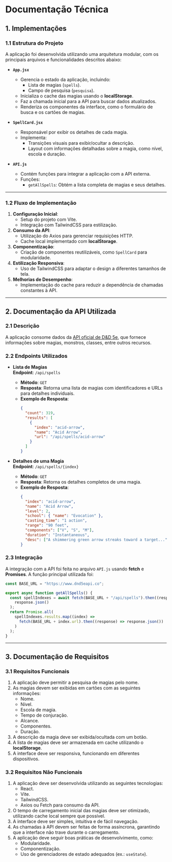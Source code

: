 # **Documentação Técnica**

## **1. Implementações**

### **1.1 Estrutura do Projeto**
A aplicação foi desenvolvida utilizando uma arquitetura modular, com os principais arquivos e funcionalidades descritos abaixo:

- **`App.jsx`**  
  - Gerencia o estado da aplicação, incluindo:
    - Lista de magias (`spells`).
    - Campo de pesquisa (`pesquisa`).
  - Inicializa o cache das magias usando o **localStorage**.
  - Faz a chamada inicial para a API para buscar dados atualizados.
  - Renderiza os componentes da interface, como o formulário de busca e os cartões de magias.

- **`SpellCard.jsx`**  
  - Responsável por exibir os detalhes de cada magia.
  - Implementa:
    - Transições visuais para exibir/ocultar a descrição.
    - Layout com informações detalhadas sobre a magia, como nível, escola e duração.

- **`API.js`**  
  - Contém funções para integrar a aplicação com a API externa.
  - Funções:
    - `getAllSpells`: Obtém a lista completa de magias e seus detalhes.

---

### **1.2 Fluxo de Implementação**
1. **Configuração Inicial**:
   - Setup do projeto com Vite.
   - Integração com TailwindCSS para estilização.
2. **Consumo da API**:
   - Utilização do Axios para gerenciar requisições HTTP.
   - Cache local implementado com **localStorage**.
3. **Componentização**:
   - Criação de componentes reutilizáveis, como `SpellCard` para modularidade.
4. **Estilização Responsiva**:
   - Uso de TailwindCSS para adaptar o design a diferentes tamanhos de tela.
5. **Melhorias de Desempenho**:
   - Implementação do cache para reduzir a dependência de chamadas constantes à API.

---

## **2. Documentação da API Utilizada**

### **2.1 Descrição**
A aplicação consome dados da [API oficial de D&D 5e](https://www.dnd5eapi.co), que fornece informações sobre magias, monstros, classes, entre outros recursos.

### **2.2 Endpoints Utilizados**
- **Lista de Magias**  
  **Endpoint**: `/api/spells`  
  - **Método**: `GET`  
  - **Resposta**: Retorna uma lista de magias com identificadores e URLs para detalhes individuais.  
  - **Exemplo de Resposta**:  
    ```json
    {
      "count": 319,
      "results": [
        {
          "index": "acid-arrow",
          "name": "Acid Arrow",
          "url": "/api/spells/acid-arrow"
        }
      ]
    }
    ```

- **Detalhes de uma Magia**  
  **Endpoint**: `/api/spells/{index}`  
  - **Método**: `GET`  
  - **Resposta**: Retorna os detalhes completos de uma magia.  
  - **Exemplo de Resposta**:  
    ```json
    {
      "index": "acid-arrow",
      "name": "Acid Arrow",
      "level": 2,
      "school": { "name": "Evocation" },
      "casting_time": "1 action",
      "range": "90 feet",
      "components": ["V", "S", "M"],
      "duration": "Instantaneous",
      "desc": ["A shimmering green arrow streaks toward a target..."]
    }
    ```

### **2.3 Integração**
A integração com a API foi feita no arquivo `API.js` usando **fetch** e **Promises**. A função principal utilizada foi:

```javascript
const BASE_URL = "https://www.dnd5eapi.co";

export async function getAllSpells() {
  const spellIndexes = await fetch(BASE_URL + "/api/spells").then((response) =>
    response.json()
  );
  return Promise.all(
    spellIndexes.results.map((index) =>
      fetch(BASE_URL + index.url).then((response) => response.json())
    )
  );
}
```

---

## **3. Documentação de Requisitos**

### **3.1 Requisitos Funcionais**
1. A aplicação deve permitir a pesquisa de magias pelo nome.
2. As magias devem ser exibidas em cartões com as seguintes informações:
   - Nome.
   - Nível.
   - Escola de magia.
   - Tempo de conjuração.
   - Alcance.
   - Componentes.
   - Duração.
3. A descrição da magia deve ser exibida/ocultada com um botão.
4. A lista de magias deve ser armazenada em cache utilizando o **localStorage**.
5. A interface deve ser responsiva, funcionando em diferentes dispositivos.

### **3.2 Requisitos Não Funcionais**
1. A aplicação deve ser desenvolvida utilizando as seguintes tecnologias:
   - React.
   - Vite.
   - TailwindCSS.
   - Axios ou Fetch para consumo da API.
2. O tempo de carregamento inicial das magias deve ser otimizado, utilizando cache local sempre que possível.
3. A interface deve ser simples, intuitiva e de fácil navegação.
4. As chamadas à API devem ser feitas de forma assíncrona, garantindo que a interface não trave durante o carregamento.
5. A aplicação deve seguir boas práticas de desenvolvimento, como:
   - Modularidade.
   - Componentização.
   - Uso de gerenciadores de estado adequados (ex.: `useState`).
